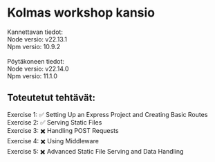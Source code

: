 # Kolmas workshop kansio
Kannettavan tiedot:  
Node versio: v22.13.1  
Npm versio: 10.9.2 
<br><br> 
Pöytäkoneen tiedot:  
Node versio: v22.14.0  
Npm versio: 11.1.0
## Toteutetut tehtävät:
Exercise 1: ✅ Setting Up an Express Project and Creating Basic Routes  
Exercise 2: ✅ Serving Static Files  
Exercise 3: ✖️ Handling POST Requests  
Exercise 4: ✖️ Using Middleware  
Exercise 5: ✖️ Advanced Static File Serving and Data Handling  
